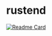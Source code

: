 # rustend

[![Readme Card](https://github-readme-stats.vercel.app/api/pin/?username=LaughingRover&repo=rustend&show_owner=true)](https://github.com/LaughingRover/rustend)
